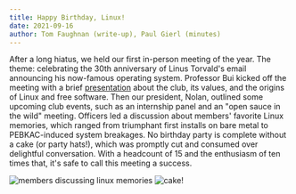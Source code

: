 ```yaml
---
title: Happy Birthday, Linux!
date: 2021-09-16
author: Tom Faughnan (write-up), Paul Gierl (minutes)
---
```


After a long hiatus, we held our first in-person meeting of the year. The theme:
celebrating the 30th anniversary of Linus Torvald's email announcing his now-famous
operating system. Professor Bui kicked off the meeting with a brief
[presentation](https://docs.google.com/presentation/d/1xNAF_xXq0gYsokWBv1xVn70Y-1P0F-sgW6ObZliPXxg/edit?usp=sharing)
about the club, its values, and the origins of Linux and free software. Then our
president, Nolan, outlined some upcoming club events, such as an internship panel and
an "open sauce in the wild" meeting. Officers led a discussion about members' favorite
Linux memories, which ranged from triumphant first installs on bare metal to PEBKAC-induced
system breakages. No birthday party is complete without a cake (or party hats!), which
was promptly cut and consumed over delightful conversation. With a headcount of 15
and the enthusiasm of ten times that, it's safe to call this meeting a success.

<img src="../assets/img/discussion.jpg" alt="members discussing linux memories">

<img src="../assets/img/cake.jpg" alt="cake!">
